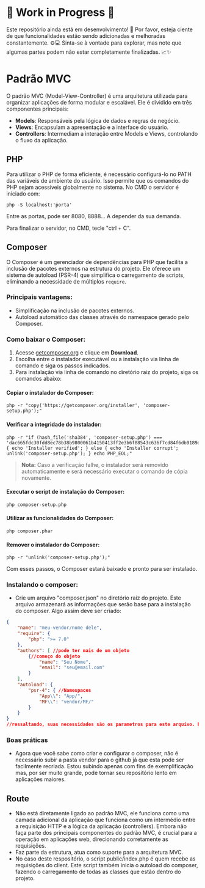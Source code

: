 # 🚧 Work in Progress 🚧

Este repositório ainda está em desenvolvimento! 🎉 Por favor, esteja ciente de que funcionalidades estão sendo adicionadas e melhoradas constantemente. ⚙️💻 Sinta-se à vontade para explorar, mas note que algumas partes podem não estar completamente finalizadas. 📈✨


# Padrão MVC
O padrão MVC (Model-View-Controller) é uma arquitetura utilizada para organizar aplicações de forma modular e escalável. Ele é dividido em três componentes principais:
- **Models**: Responsáveis pela lógica de dados e regras de negócio.
- **Views**: Encapsulam a apresentação e a interface do usuário.
- **Controllers**: Intermediam a interação entre Models e Views, controlando o fluxo da aplicação.

## PHP
Para utilizar o PHP de forma eficiente, é necessário configurá-lo no PATH das variáveis de ambiente do usuário. Isso permite que os comandos do PHP sejam acessíveis globalmente no sistema.
No CMD o servidor é iniciado com:
```shell
php -S localhost:'porta'
```
Entre as portas, pode ser 8080, 8888... A depender da sua demanda.

Para finalizar o servidor, no CMD, tecle "ctrl + C".

## Composer
O Composer é um gerenciador de dependências para PHP que facilita a inclusão de pacotes externos na estrutura do projeto. Ele oferece um sistema de autoload (PSR-4) que simplifica o carregamento de scripts, eliminando a necessidade de múltiplos `require`.

### Principais vantagens:
- Simplificação na inclusão de pacotes externos.
- Autoload automático das classes através do namespace gerado pelo Composer.

### Como baixar o Composer:

1. Acesse [getcomposer.org](https://getcomposer.org) e clique em **Download**.
2. Escolha entre o instalador executável ou a instalação via linha de comando e siga os passos indicados.
3. Para instalação via linha de comando no diretório raiz do projeto, siga os comandos abaixo:

#### Copiar o instalador do Composer:
```shell
php -r "copy('https://getcomposer.org/installer', 'composer-setup.php');"
```

#### Verificar a integridade do instalador:
```shell
php -r "if (hash_file('sha384', 'composer-setup.php') === 'dac665fdc30fdd8ec78b38b9800061b4150413ff2e3b6f88543c636f7cd84f6db9189d43a81e5503cda447da73c7e5b6') { echo 'Installer verified'; } else { echo 'Installer corrupt'; unlink('composer-setup.php'); } echo PHP_EOL;"
```
> **Nota:** Caso a verificação falhe, o instalador será removido automaticamente e será necessário executar o comando de cópia novamente.

#### Executar o script de instalação do Composer:
```shell
php composer-setup.php
```

#### Utilizar as funcionalidades do Composer:
```shell
php composer.phar
```

#### Remover o instalador do Composer:
```shell
php -r "unlink('composer-setup.php');"
```

Com esses passos, o Composer estará baixado e pronto para ser instalado.

### Instalando o composer:
- Crie um arquivo "composer.json" no diretório raiz do projeto. Este arquivo armazenará as informações que serão base para a instalação do composer.
Algo assim deve ser criado:
```JSON
{
    "name": "meu-vendor/nome dele",
    "require": {
        "php": ">= 7.0"
    },
    "authors": [ //pode ter mais de um objeto
        {//começo do objeto
            "name": "Seu Nome",
            "email": "seu@email.com"
        }
    ],
    "autoload": {
        "psr-4": { //Namespaces
            "App\\": "App/",
            "MF\\": "vendor/MF/"
        }
    }
}
//ressaltando, suas necessidades são os parametros para este arquivo. Este é só um exemplo simples
```

### Boas práticas
- Agora que você sabe como criar e configurar o composer, não é necessário subir a pasta vendor para o github já que esta pode ser facilmente recriada. Estou subindo apenas com fins de exemplificação mas, por ser muito grande, pode tornar seu repositório lento em aplicações maiores.

## Route
- Não está diretamente ligado ao padrão MVC, ele funciona como uma camada adicional da aplicação que funciona como um intermédio entre a requisição HTTP e a lógica da aplicação (controllers). Embora não faça parte dos principais componentes do padrão MVC, é crucial para a operação em aplicações web, direcionando corretamente as requisições.
- Faz parte da estrutura, atua como suporte para a arquitetura MVC.
- No caso deste respositório, o script public/index.php é quem recebe as requisições do client. Este script também inicia o autoload do composer, fazendo o carregamento de todas as classes que estão dentro do projeto.